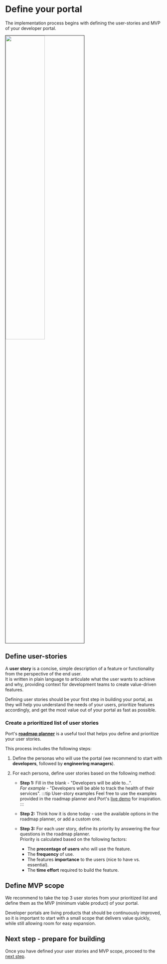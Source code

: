 # Define your portal

The implementation process begins with defining the user-stories and MVP of your developer portal.

<img src="/img/guides/implementation-guide/mvp-cycle.svg" width="50%" border="1px" />

## Define user-stories

A **user story** is a concise, simple description of a feature or functionality from the perspective of the end user.  
It is written in plain language to articulate what the user wants to achieve and why, providing context for development teams to create value-driven features.

Defining user stories should be your first step in building your portal, as they will help you understand the needs of your users, prioritize features accordingly, and get the most value out of your portal as fast as possible.

### Create a prioritized list of user stories

Port's [**roadmap planner**](https://www.getport.io/roadmap-planner) is a useful tool that helps you define and prioritize your user stories.

This process includes the following steps:

1. Define the personas who will use the portal (we recommend to start with **developers**, followed by **engineering managers**).

2. For each persona, define user stories based on the following method:
   - **Step 1:** Fill in the blank - "Developers will be able to...".  
    *For example* - "Developers will be able to track the health of their services".
        :::tip User-story examples
        Feel free to use the examples provided in the roadmap planner and Port's [live demo](https://demo.getport.io) for inspiration.
        :::
   
   - **Step 2:** Think how it is done today - use the available options in the roadmap planner, or add a custom one.
  
   - **Step 3:** For each user story, define its priority by answering the four questions in the roadmap planner.  
    Priority is calculated based on the following factors:
     - The **precentage of users** who will use the feature.
     - The **frequency** of use.
     - The features **importance** to the users (nice to have vs. essential).
     - The **time effort** required to build the feature.

## Define MVP scope

We recommend to take the top 3 user stories from your prioritized list and define them as the MVP (minimum viable product) of your portal.  

Developer portals are living products that should be continuously improved, so it is important to start with a small scope that delivers value quickly, while still allowing room for easy expansion.  

## Next step - prepare for building

Once you have defined your user stories and MVP scope, proceed to the [next step](/guides/implementation-guide/plan/prepare-for-building).